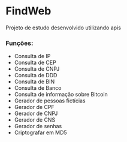 # FindWeb
 Projeto de estudo desenvolvido utilizando apis

 ### Funções:

 - Consulta de IP
 - Consulta de CEP
 - Consulta de CNPJ
 - Consulta de DDD
 - Consulta de BIN
 - Consulta de Banco
 - Consulta de informação sobre Bitcoin
 - Gerador de pessoas fictícias
 - Gerador de CPF
 - Gerador de CNPJ
 - Gerador de CNS
 - Gerador de senhas
 - Criptografar em MD5

